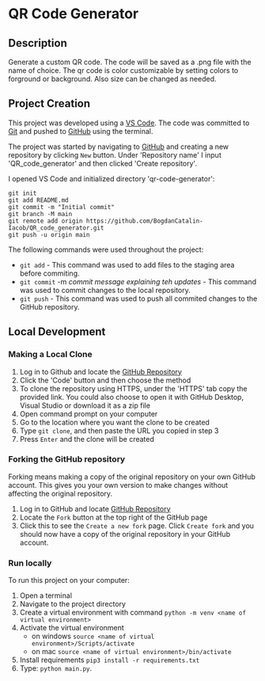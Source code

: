 # QR Code Generator

## Description
Generate a custom QR code. The code will be saved as a .png file with the name of choice.
The qr code is color customizable by setting colors to forground or background. Also size can be changed as needed.

## Project Creation

This project was developed using a [VS Code](https://code.visualstudio.com/). The code was committed to [Git](https://git-scm.com) and pushed to [GitHub](https://github.com) using the terminal.

The project was started by navigating to [GitHub](https://github.com) and creating a new repository by clicking `New` button. Under 'Repository name' I input 'QR_code_generator' and then clicked 'Create repository'.

I opened VS Code and initialized directory 'qr-code-generator': 
```
git init
git add README.md
git commit -m "Initial commit"
git branch -M main
git remote add origin https://github.com/BogdanCatalin-Iacob/QR_code_generator.git
git push -u origin main
```

The following commands were used throughout the project:
* `git add` - This command was used to add files to the staging area before commiting.
* `git commit` -m *commit message explaining teh updates* - This command was used to commit changes to the local repository.
* `git push` - This command was used to push all commited changes to the GitHub repository.

## Local Development
### Making a Local Clone

1. Log in  to Github and locate the [GitHub Repository](https://github.com/BogdanCatalin-Iacob/QR_code_generator)
2. Click the 'Code' button and then choose the method
3. To clone the repository using HTTPS, under the 'HTTPS' tab copy the provided link. You could also choose to open it with GitHub Desktop, Visual Studio or download it as a zip file
4. Open command prompt on your computer
5. Go to the location where you want the clone to be created
6. Type `git clone`, and then paste the URL you copied in step 3
7. Press `Enter` and the clone will be created

### Forking the GitHub repository

Forking means making a copy of the original repository on your own GitHub account.
This gives you your own version to make changes without affecting the original repository.

1. Log in to GitHub and locate [GitHub Repository](https://github.com/BogdanCatalin-Iacob/QR_code_generator)
2. Locate the `Fork` button at the top right of the GitHub page
3. Click this to see the `Create a new fork` page. Click `Create fork` and you should now have a copy of the original repository in your GitHub account.

### Run locally
To run this project on your computer:
1. Open a terminal
2. Navigate to the project directory
3. Create a virtual environment with command `python -m venv <name of virtual environment>`
4. Activate the virtual environment
    * on windows `source <name of virtual environment>/Scripts/activate`
    * on mac `source <name of virtual environment>/bin/activate`
5. Install requirements `pip3 install -r requirements.txt`
6. Type: `python main.py`.
